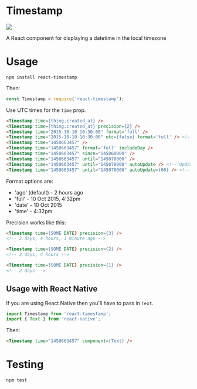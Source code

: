 # Timestamp

![](https://codeship.com/projects/7a8c81a0-6225-0134-3d52-0627957cda96/status?branch=master)

A React component for displaying a datetime in the local timezone


# Usage

`npm install react-timestamp`

Then:

```javascript
const Timestamp = require('react-timestamp');
```

Use UTC times for the `time` prop.

```html
<Timestamp time={thing.created_at} />
<Timestamp time={thing.created_at} precision={2} />
<Timestamp time="2015-10-10 10:30:00" format='full' />
<Timestamp time="2015-10-10 10:30:00" utc={false} format='full' /> <!-- Don't convert the timestamp to local time -->
<Timestamp time="1450663457" />
<Timestamp time="1450663457" format='full' includeDay />
<Timestamp time="1450663457" since="145060000" />
<Timestamp time="1450663457" until="145070000" />
<Timestamp time="1450663457" until="145070000" autoUpdate /> <!-- Updates every second -->
<Timestamp time="1450663457" until="145070000" autoUpdate={60} /> <!-- Updates every minute -->
```

Format options are:

 * 'ago' (default) - 2 hours ago
 * 'full' - 10 Oct 2015, 4:32pm
 * 'date' - 10 Oct 2015
 * 'time' - 4:32pm

Precision works like this:

```html
<Timestamp time={SOME DATE} precision={3} />
<!-- 2 days, 4 hours, 1 minute ago -->

<Timestamp time={SOME DATE} precision={2} />
<!-- 2 days, 4 hours -->

<Timestamp time={SOME DATE} precision={1} />
<!-- 2 days -->
```


## Usage with React Native

If you are using React Native then you'll have to pass in `Text`.

```javascript
import Timestamp from 'react-timestamp';
import { Text } from 'react-native';
```

Then:

```html
<Timestamp time="1450663457" component={Text} />
```

# Testing

`npm test`
